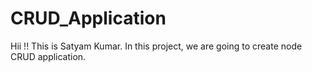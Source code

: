 # CRUD_Application
Hii !! This is Satyam Kumar. In this project, we are going to create node CRUD application.
